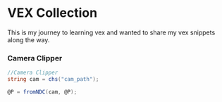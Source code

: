 
# VEX Collection

This is my journey to learning vex and wanted to share my vex snippets along the way.






### Camera Clipper
```c#
//Camera Clipper
string cam = chs("cam_path");

@P = fromNDC(cam, @P);
```



